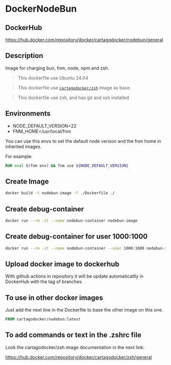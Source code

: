 # DockerNodeBun

## DockerHub

https://hub.docker.com/repository/docker/cartagodocker/nodebun/general

## Description

Image for charging bun, fnm, node, npm and zsh.

> This dockerfile use Ubuntu 24.04

> This dockerfile use [```cartagodocker/zsh```](https://hub.docker.com/repository/docker/cartagodocker/zsh/general) image as base.

> This dockerfile use zsh, and has git and ssh installed.

## Environments

- NODE_DEFAULT_VERSION=22
- FNM_HOME=/usr/local/fnm

You can use this envs to set the default node version and the fnm home in inherited images.

For example:

```Dockerfile
RUN eval $(fnm env) && fnm use ${NODE_DEFAULT_VERSION}
```

## Create Image

````bash
docker build -t nodebun-image -f ./Dockerfile ./
````

## Create debug-container

````bash
docker run --rm -it --name nodebun-container nodebun-image
````

## Create debug-container for user 1000:1000

````bash
docker run --rm -it --name nodebun-container --user 1000:1000 nodebun-image
````

## Upload docker image to dockerhub

With github actions in repository it will be update automaticatlly in DockerHub with the tag of branches.

## To use in other docker images

Just add the next line in the Dockerfile to base the other image on this one.

````Dockerfile 
FROM cartagodocker/nodebun:latest
````

## To add commands or text in the .zshrc file

Look the cartagodocker/zsh image documentation in the next link:

https://hub.docker.com/repository/docker/cartagodocker/zsh/general

